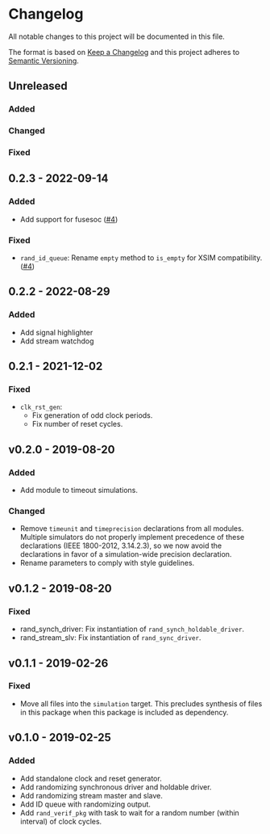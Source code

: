 # Changelog
All notable changes to this project will be documented in this file.

The format is based on [Keep a Changelog](http://keepachangelog.com/en/1.0.0/)
and this project adheres to [Semantic Versioning](http://semver.org/spec/v2.0.0.html).


## Unreleased

### Added

### Changed

### Fixed

## 0.2.3 - 2022-09-14

### Added
- Add support for fusesoc ([#4](https://github.com/pulp-platform/common_verification/pull/4))

### Fixed
- `rand_id_queue`: Rename `empty` method to `is_empty` for XSIM compatibility. ([#4](https://github.com/pulp-platform/common_verification/pull/4))

## 0.2.2 - 2022-08-29

### Added
- Add signal highlighter
- Add stream watchdog

## 0.2.1 - 2021-12-02

### Fixed
- `clk_rst_gen`:
  - Fix generation of odd clock periods.
  - Fix number of reset cycles.


## v0.2.0 - 2019-08-20

### Added
- Add module to timeout simulations.

### Changed
- Remove `timeunit` and `timeprecision` declarations from all modules.  Multiple simulators do not
  properly implement precedence of these declarations (IEEE 1800-2012, 3.14.2.3), so we now avoid
  the declarations in favor of a simulation-wide precision declaration.
- Rename parameters to comply with style guidelines.


## v0.1.2 - 2019-08-20

### Fixed
- rand_synch_driver: Fix instantiation of `rand_synch_holdable_driver`.
- rand_stream_slv: Fix instantiation of `rand_sync_driver`.


## v0.1.1 - 2019-02-26

### Fixed
- Move all files into the `simulation` target. This precludes synthesis of files in this package
  when this package is included as dependency.


## v0.1.0 - 2019-02-25

### Added
- Add standalone clock and reset generator.
- Add randomizing synchronous driver and holdable driver.
- Add randomizing stream master and slave.
- Add ID queue with randomizing output.
- Add `rand_verif_pkg` with task to wait for a random number (within interval) of clock cycles.
